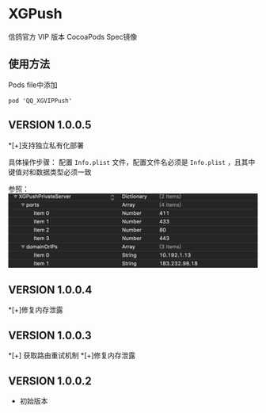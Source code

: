 # XGPush

信鸽官方 VIP 版本 CocoaPods Spec镜像

## 使用方法
Pods file中添加

```
pod 'QQ_XGVIPPush'
```

VERSION 1.0.0.5
-------------------------------------------
*[+]支持独立私有化部署

具体操作步骤：
配置 `Info.plist` 文件，配置文件名必须是 `Info.plist` ，且其中键值对和数据类型必须一致

参照：
![xg_vip_info](./resources/xg_vip_info.png)


VERSION 1.0.0.4
-------------------------------------------
*[+]修复内存泄露


VERSION 1.0.0.3
-------------------------------------------
*[+] 获取路由重试机制
*[+]修复内存泄露

 VERSION 1.0.0.2
-------------------------------------------
* 初始版本

